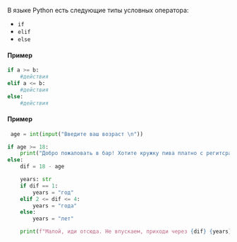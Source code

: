 В языке Python есть следующие типы условных оператора:
- `if`
- `elif`
- `else`
#### Пример
```python
if a >= b:
	#действия
elif a <= b:
	#действия
else:
	#действия
```
####  Пример
```python
 age = int(input("Введите ваш возраст \n"))

if age >= 18:
    print("Добро пожаловать в бар! Хотите кружку пива платно с регитсрацией и СМС?")
else:
    dif = 18 - age

    years: str
    if dif == 1:
        years = "год"
    elif 2 <= dif <= 4:
        years = "года"
    else:
        years = "лет"

    print(f"Малой, иди отсюда. Не впускаем, приходи через {dif} {years}")
```
